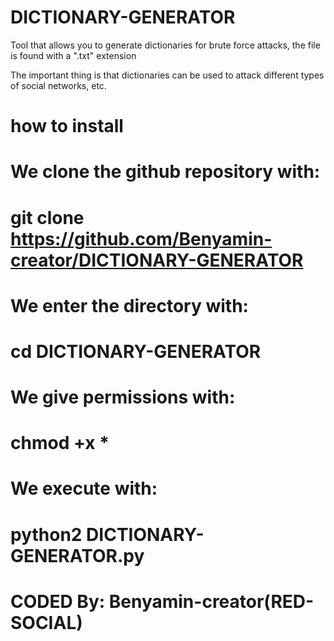 # DICTIONARY-GENERATOR

Tool that allows you to generate
dictionaries for brute force attacks,
the file is found with a ".txt" extension

The important thing is that dictionaries
can be used to attack different types 
of social networks, etc.

# how to install

# We clone the github repository with:

# git clone https://github.com/Benyamin-creator/DICTIONARY-GENERATOR

# We enter the directory with:
 
# cd DICTIONARY-GENERATOR

# We give permissions with:

# chmod +x *

# We execute with:

# python2 DICTIONARY-GENERATOR.py

# CODED By: Benyamin-creator(RED-SOCIAL)

